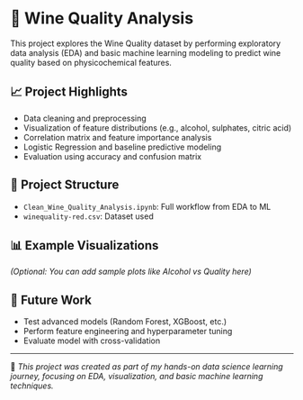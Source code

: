 # 🍷 Wine Quality Analysis

This project explores the Wine Quality dataset by performing exploratory data analysis (EDA) and basic machine learning modeling to predict wine quality based on physicochemical features.

## 📈 Project Highlights
- Data cleaning and preprocessing
- Visualization of feature distributions (e.g., alcohol, sulphates, citric acid)
- Correlation matrix and feature importance analysis
- Logistic Regression and baseline predictive modeling
- Evaluation using accuracy and confusion matrix

## 📂 Project Structure
- `Clean_Wine_Quality_Analysis.ipynb`: Full workflow from EDA to ML
- `winequality-red.csv`: Dataset used

## 📊 Example Visualizations
*(Optional: You can add sample plots like Alcohol vs Quality here)*

## 🚀 Future Work
- Test advanced models (Random Forest, XGBoost, etc.)
- Perform feature engineering and hyperparameter tuning
- Evaluate model with cross-validation

---

📌 *This project was created as part of my hands-on data science learning journey, focusing on EDA, visualization, and basic machine learning techniques.*
